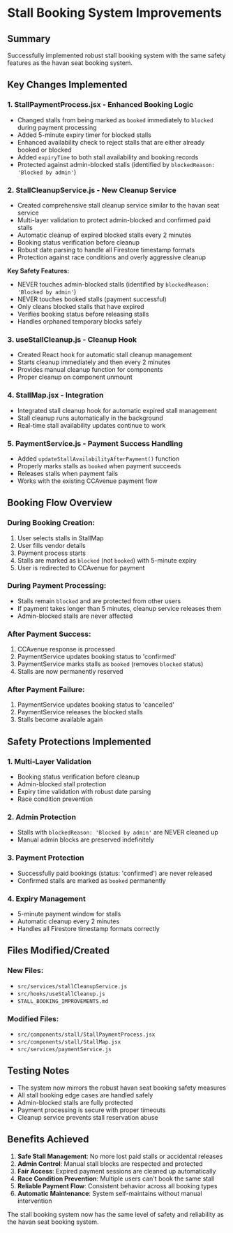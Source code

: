 # Stall Booking System Improvements

## Summary
Successfully implemented robust stall booking system with the same safety features as the havan seat booking system.

## Key Changes Implemented

### 1. **StallPaymentProcess.jsx - Enhanced Booking Logic**
- Changed stalls from being marked as `booked` immediately to `blocked` during payment processing
- Added 5-minute expiry timer for blocked stalls
- Enhanced availability check to reject stalls that are either already booked or blocked
- Added `expiryTime` to both stall availability and booking records
- Protected against admin-blocked stalls (identified by `blockedReason: 'Blocked by admin'`)

### 2. **StallCleanupService.js - New Cleanup Service**
- Created comprehensive stall cleanup service similar to the havan seat service
- Multi-layer validation to protect admin-blocked and confirmed paid stalls
- Automatic cleanup of expired blocked stalls every 2 minutes
- Booking status verification before cleanup
- Robust date parsing to handle all Firestore timestamp formats
- Protection against race conditions and overly aggressive cleanup

**Key Safety Features:**
- NEVER touches admin-blocked stalls (identified by `blockedReason: 'Blocked by admin'`)
- NEVER touches booked stalls (payment successful)
- Only cleans blocked stalls that have expired
- Verifies booking status before releasing stalls
- Handles orphaned temporary blocks safely

### 3. **useStallCleanup.js - Cleanup Hook**
- Created React hook for automatic stall cleanup management
- Starts cleanup immediately and then every 2 minutes
- Provides manual cleanup function for components
- Proper cleanup on component unmount

### 4. **StallMap.jsx - Integration**
- Integrated stall cleanup hook for automatic expired stall management
- Stall cleanup runs automatically in the background
- Real-time stall availability updates continue to work

### 5. **PaymentService.js - Payment Success Handling**
- Added `updateStallAvailabilityAfterPayment()` function
- Properly marks stalls as `booked` when payment succeeds
- Releases stalls when payment fails
- Works with the existing CCAvenue payment flow

## Booking Flow Overview

### During Booking Creation:
1. User selects stalls in StallMap
2. User fills vendor details
3. Payment process starts
4. Stalls are marked as `blocked` (not `booked`) with 5-minute expiry
5. User is redirected to CCAvenue for payment

### During Payment Processing:
- Stalls remain `blocked` and are protected from other users
- If payment takes longer than 5 minutes, cleanup service releases them
- Admin-blocked stalls are never affected

### After Payment Success:
1. CCAvenue response is processed
2. PaymentService updates booking status to 'confirmed'  
3. PaymentService marks stalls as `booked` (removes `blocked` status)
4. Stalls are now permanently reserved

### After Payment Failure:
1. PaymentService updates booking status to 'cancelled'
2. PaymentService releases the blocked stalls
3. Stalls become available again

## Safety Protections Implemented

### 1. **Multi-Layer Validation**
- Booking status verification before cleanup
- Admin-blocked stall protection
- Expiry time validation with robust date parsing
- Race condition prevention

### 2. **Admin Protection**
- Stalls with `blockedReason: 'Blocked by admin'` are NEVER cleaned up
- Manual admin blocks are preserved indefinitely

### 3. **Payment Protection**  
- Successfully paid bookings (status: 'confirmed') are never released
- Confirmed stalls are marked as `booked` permanently

### 4. **Expiry Management**
- 5-minute payment window for stalls
- Automatic cleanup every 2 minutes
- Handles all Firestore timestamp formats correctly

## Files Modified/Created

### New Files:
- `src/services/stallCleanupService.js`
- `src/hooks/useStallCleanup.js`
- `STALL_BOOKING_IMPROVEMENTS.md`

### Modified Files:
- `src/components/stall/StallPaymentProcess.jsx`
- `src/components/stall/StallMap.jsx`  
- `src/services/paymentService.js`

## Testing Notes
- The system now mirrors the robust havan seat booking safety measures
- All stall booking edge cases are handled safely
- Admin-blocked stalls are fully protected
- Payment processing is secure with proper timeouts
- Cleanup service prevents stall reservation abuse

## Benefits Achieved
1. **Safe Stall Management**: No more lost paid stalls or accidental releases
2. **Admin Control**: Manual stall blocks are respected and protected  
3. **Fair Access**: Expired payment sessions are cleaned up automatically
4. **Race Condition Prevention**: Multiple users can't book the same stall
5. **Reliable Payment Flow**: Consistent behavior across all booking types
6. **Automatic Maintenance**: System self-maintains without manual intervention

The stall booking system now has the same level of safety and reliability as the havan seat booking system.
